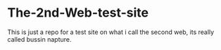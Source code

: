 # The-2nd-Web-test-site
This is just a repo for a test site on what i call the second web, its really called bussin napture.
